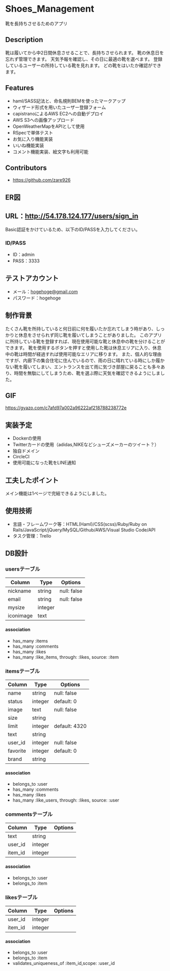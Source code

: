 # Shoes_Management
靴を長持ちさせるためのアプリ

## Description
靴は履いてから中2日間休息させることで、長持ちさせられます。
靴の休息日を忘れず管理できます。
天気予報を確認し、その日に最適の靴を選べます。
登録しているユーザーの所持している靴を見れます。
どの靴をはいたか確認ができます。


## Features
  - haml/SASS記法と、命名規則BEMを使ったマークアップ
  - ウィザード形式を用いたユーザー登録フォーム
  - capistranoによるAWS EC2への自動デプロイ
  - AWS S3への画像アップロード
  - OpenWeatherMapをAPIとして使用
  - RSpecで単体テスト
  - お気に入り機能実装
  - いいね機能実装
  - コメント機能実装、絵文字も利用可能

## Contributors
  - https://github.com/zare926

## ER図

## URL：http://54.178.124.177/users/sign_in
Basic認証をかけているため、以下のID/PASSを入力してください。

### ID/PASS
- ID：admin
- PASS：3333

## テストアカウント
- メール：hogehoge@gmail.com
- パスワード：hogehoge

## 制作背景
たくさん靴を所持していると何日前に何を履いたか忘れてしまう時があり、しっかりと休息をさせられず同じ靴を履いてしまうことがありました。
このアプリに所持している靴を登録すれば、現在使用可能な靴と休息中の靴を分けることができます。
靴を使用するボタンを押すと使用した靴は休息エリアに入り、休息中の靴は時間が経過すれば使用可能なエリアに移ります。
また、個人的な理由ですが、内廊下の集合住宅に住んでいるので、雨の日に晴れている時にしか履かない靴を履いてしまい、エントランスを出て雨に気づき部屋に戻ることも多々あり、時間を無駄にしてしまうため、靴を選ぶ際に天気を確認できるようにしました。

## GIF
https://gyazo.com/c7afd97a002a96222af218788238772e

## 実装予定
  - Dockerの使用
  - Twitterカードの使用（adidas,NIKEなどシューズメーカーのツイート？）
  - 独自ドメイン
  - CircleCI
  - 使用可能になった靴をLINE通知

## 工夫したポイント
メイン機能は1ページで完結できるようにしました。

## 使用技術
  - 言語・フレームワーク等：HTML(Haml)/CSS(scss)/Ruby/Ruby on Rails/JavaScript/jQuery/MySQL/Github/AWS/Visual Studio Code/API
  - タスク管理：Trello

## DB設計

### usersテーブル
|Column|Type|Options|
|------|----|-------|
|nickname|string|null: false|
|email|string|null: false|
|mysize|integer|
|iconimage|text|

#### association
  - has_many :items
  - has_many :comments
  - has_many :likes
  - has_many :like_items, through: :likes, source: :item

### itemsテーブル
|Column|Type|Options|
|------|----|-------|
|name|string|null: false|
|status|integer|default: 0|
|image|text|null: false|
|size|string|
|limit|integer|default: 4320|
|text|string|
|user_id|integer|null: false|
|favorite|integer|default: 0|
|brand|string|

#### association
  - belongs_to :user
  - has_many :comments
  - has_many :likes
  - has_many :like_users, through: :likes, source: :user

### commentsテーブル
|Column|Type|Options|
|------|----|-------|
|text|string|
|user_id|integer|
|item_id|integer|

#### association
  - belongs_to :user
  - belongs_to :item

### likesテーブル
|Column|Type|Options|
|------|----|-------|
|user_id|integer|
|item_id|integer|

#### association
  - belongs_to :user
  - belongs_to :item
  - validates_uniqueness_of :item_id,scope: :user_id

